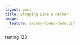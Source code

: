 ```yaml
---
layout: post
title: Blogging Like a Hacker
image:
  feature: skinny-bones-demo.gif
---
```

testing 123